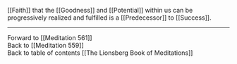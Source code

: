 [[Faith]] that the [[Goodness]] and [[Potential]] within us can be progressively realized and fulfilled is a [[Predecessor]] to [[Success]]. 

___

Forward to [[Meditation 561]]  
Back to [[Meditation 559]]  
Back to table of contents [[The Lionsberg Book of Meditations]]  
